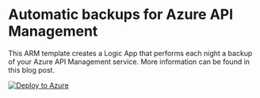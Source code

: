 # Automatic backups for Azure API Management

This ARM template creates a Logic App that performs each night a backup of your Azure API Management service.  More information can be found in this blog post.

[![Deploy to Azure](http://azuredeploy.net/deploybutton.png)](https://azuredeploy.net/)